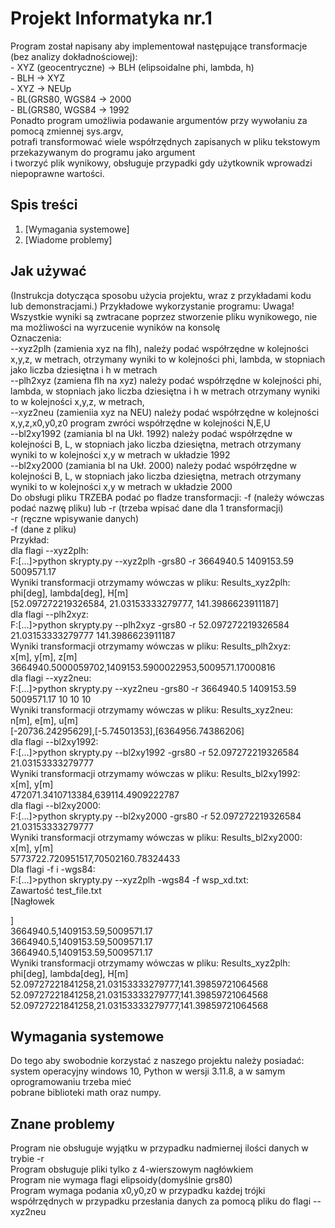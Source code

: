 # Projekt Informatyka nr.1

Program został napisany aby implementował następujące transformacje (bez analizy dokładnościowej):      
    - XYZ (geocentryczne) -> BLH (elipsoidalne phi, lambda, h)     
    - BLH -> XYZ        
    - XYZ -> NEUp      
    - BL(GRS80, WGS84 -> 2000        
    - BL(GRS80, WGS84 -> 1992    
Ponadto program umożliwia podawanie argumentów przy wywołaniu za pomocą zmiennej sys.argv,     
potrafi transformować wiele współrzędnych zapisanych w pliku tekstowym przekazywanym do programu jako argument        
i tworzyć plik wynikowy, obsługuje przypadki gdy użytkownik wprowadzi niepoprawne wartości.       

## Spis treści    


1. [Wymagania systemowe]      
2. [Wiadome problemy]       




## Jak używać    

(Instrukcja dotycząca sposobu użycia projektu, wraz z przykładami kodu lub demonstracjami.) Przykładowe wykorzystanie programu:
Uwaga! Wszystkie wyniki są zwtracane poprzez stworzenie pliku wynikowego, nie ma  możliwości na wyrzucenie wyników na konsolę      
Oznaczenia:      
--xyz2plh (zamienia xyz na flh), należy podać współrzędne w kolejności x,y,z, w metrach, otrzymany wyniki to w kolejności phi, lambda, w stopniach jako liczba      dziesiętna i h w metrach       
--plh2xyz (zamiena flh na xyz) należy podać współrzędne w kolejności phi, lambda, w stopniach jako liczba dziesiętna i h w metrach otrzymany wyniki to w kolejności 
        x,y,z, w metrach,    
--xyz2neu (zamieniia xyz na NEU) należy podać współrzędne w kolejności x,y,z,x0,y0,z0 program zwróci współrzędne w kolejności N,E,U     
--bl2xy1992 (zamiania bl na Ukł. 1992) należy podać współrzędne w kolejności B, L, w stopniach jako liczba dziesiętna, metrach otrzymany wyniki to w kolejności x,y w metrach w układzie 1992      
--bl2xy2000 (zamiania bl na Ukł. 2000) należy podać współrzędne w kolejności B, L, w stopniach jako liczba dziesiętna, metrach otrzymany wyniki to w kolejności x,y w metrach w układzie 2000     
Do obsługi pliku TRZEBA podać po fladze transformacji: -f (należy wówczas podać nazwę pliku) lub -r (trzeba wpisać dane dla 1 transformacji)       
	-r (ręczne wpisywanie danych)    
	-f (dane z pliku)    
Przykład:   
dla flagi --xyz2plh:     
F:\[...]>python skrypty.py --xyz2plh -grs80 -r 3664940.5 1409153.59 5009571.17    
Wyniki transformacji otrzymamy wówczas w pliku: Results_xyz2plh:    
phi[deg],        lambda[deg],          H[m]      
[52.097272219326584, 21.03153333279777, 141.3986623911187]       
dla flagi --plh2xyz:      
F:\[...]>python skrypty.py --plh2xyz -grs80 -r 52.097272219326584 21.03153333279777 141.3986623911187    
Wyniki transformacji otrzymamy wówczas w pliku: Results_plh2xyz:     
x[m],        y[m],          z[m]     
3664940.5000059702,1409153.5900022953,5009571.17000816        
dla flagi --xyz2neu:      
F:\[...]>python skrypty.py --xyz2neu -grs80 -r 3664940.5 1409153.59 5009571.17 10 10 10        
Wyniki transformacji otrzymamy wówczas w pliku: Results_xyz2neu:      
n[m],        e[m],          u[m]    
[-20736.24295629],[-5.74501353],[6364956.74386206]    
dla flagi --bl2xy1992:       
F:\[...]>python skrypty.py --bl2xy1992 -grs80 -r 52.097272219326584 21.03153333279777  
Wyniki transformacji otrzymamy wówczas w pliku: Results_bl2xy1992:     
x[m],        y[m]    
472071.3410713384,639114.4909222787     
dla flagi --bl2xy2000:    
F:\[...]>python skrypty.py --bl2xy2000 -grs80 -r 52.097272219326584 21.03153333279777   
Wyniki transformacji otrzymamy wówczas w pliku: Results_bl2xy2000:       
x[m],        y[m]    
5773722.720951517,70502160.78324433    
Dla flagi -f i -wgs84:  
F:[...]>python skrypty.py --xyz2plh -wgs84 -f wsp_xd.txt:  
Zawartość test_file.txt  
[Nagłowek  
  
  
]  
3664940.5,1409153.59,5009571.17  
3664940.5,1409153.59,5009571.17      
3664940.5,1409153.59,5009571.17     
Wyniki transformacji otrzymamy wówczas w pliku: Results_xyz2plh:     
phi[deg],        lambda[deg],          H[m]  
52.09727221841258,21.03153333279777,141.39859721064568  
52.09727221841258,21.03153333279777,141.39859721064568  
52.09727221841258,21.03153333279777,141.39859721064568  
  
## Wymagania systemowe       

Do tego aby swobodnie korzystać z naszego projektu należy posiadać: system operacyjny windows 10, Python w wersji 3.11.8, a w samym oprogramowaniu trzeba mieć  
 pobrane biblioteki math oraz numpy.     

## Znane problemy     
Program nie obsługuje wyjątku w przypadku nadmiernej ilości danych w trybie -r     
Program obsługuje pliki tylko z 4-wierszowym nagłówkiem     
Program nie wymaga flagi elipsoidy(domyślnie grs80)    
Program wymaga podania x0,y0,z0 w przypadku każdej trójki współrzędnych w przypadku przesłania danych za pomocą pliku do flagi --xyz2neu      



